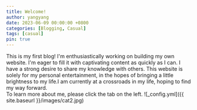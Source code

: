 ```yaml
---
title: Welcome!
author: yangyang
date: 2023-06-09 00:00:00 +0800
categories: [Blogging, Casual]
tags: [casual]
pin: true
---
```


This is my first blog!
I'm enthusiastically working on building my own website. 
I'm eager to fill it with captivating content as quickly as I can. 
I have a strong desire to share my knowledge with others.
This website is solely for my personal entertainment, in the hopes of bringing a little brightness to my life.I am currently at a crossroads in my life, hoping to find my way forward.
<br>To learn more about me, please click the tab on the left.
![_config.yml]({{ site.baseurl }}/images/cat2.jpg)
